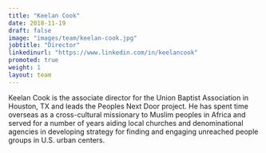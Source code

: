 ```yaml
---
title: "Keelan Cook"
date: 2018-11-19
draft: false
image: "images/team/keelan-cook.jpg"
jobtitle: "Director"
linkedinurl: "https://www.linkedin.com/in/keelancook"
promoted: true
weight: 1
layout: team
---
```


Keelan Cook is the associate director for the Union Baptist Association in Houston, TX and leads the Peoples Next Door project. He has spent time overseas as a cross-cultural missionary to Muslim peoples in Africa and served for a number of years aiding local churches and denominational agencies in developing strategy for finding and engaging unreached people groups in U.S. urban centers.
